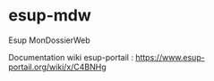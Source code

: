 # esup-mdw
Esup MonDossierWeb

Documentation wiki esup-portail : https://www.esup-portail.org/wiki/x/C4BNHg
